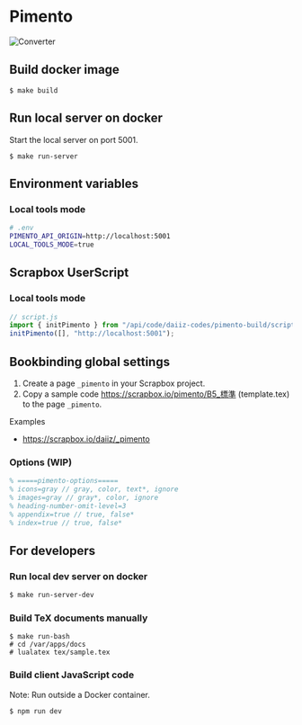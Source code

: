 # Pimento

![Converter](https://github.com/daiiz/pimento/workflows/Converter/badge.svg)

## Build docker image

```
$ make build
```

## Run local server on docker

Start the local server on port 5001.

```
$ make run-server
```

## Environment variables

### Local tools mode
```sh
# .env
PIMENTO_API_ORIGIN=http://localhost:5001
LOCAL_TOOLS_MODE=true
```

## Scrapbox UserScript

### Local tools mode

```js
// script.js
import { initPimento } from "/api/code/daiiz-codes/pimento-build/script.js";
initPimento([], "http://localhost:5001");
```

## Bookbinding global settings

1. Create a page `_pimento` in your Scrapbox project.
2. Copy a sample code https://scrapbox.io/pimento/B5_標準 (template.tex) to the page `_pimento`.

Examples
-  https://scrapbox.io/daiiz/_pimento

### Options (WIP)

```tex
% =====pimento-options=====
% icons=gray // gray, color, text*, ignore
% images=gray // gray*, color, ignore
% heading-number-omit-level=3
% appendix=true // true, false*
% index=true // true, false*
```

## For developers

### Run local dev server on docker

```sh
$ make run-server-dev
```

### Build TeX documents manually

```
$ make run-bash
# cd /var/apps/docs
# lualatex tex/sample.tex
```

### Build client JavaScript code

Note: Run outside a Docker container.

```
$ npm run dev
```
